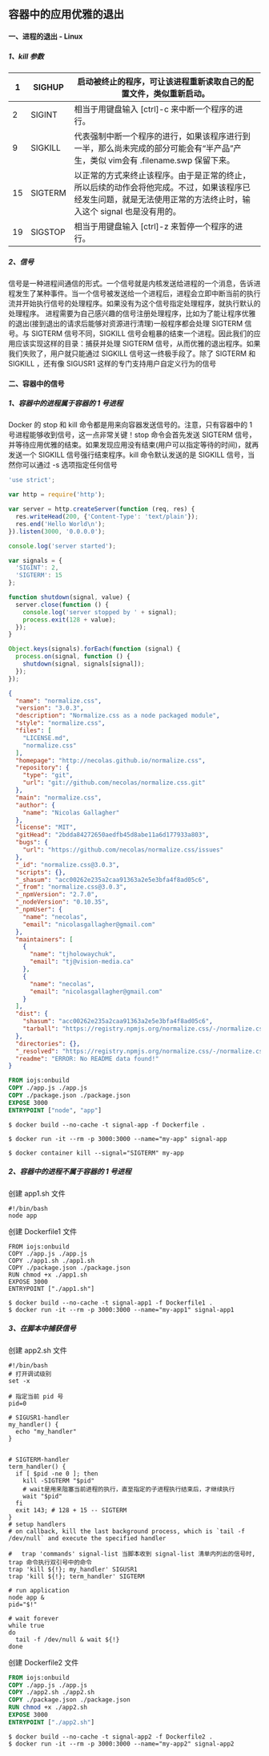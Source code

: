 ## 容器中的应用优雅的退出

#### 一、进程的退出 - Linux

##### 1、kill 参数

| 1    | SIGHUP  | 启动被终止的程序，可让该进程重新读取自己的配置文件，类似重新启动。 |
| ---- | ------- | ------------------------------------------------------------ |
| 2    | SIGINT  | 相当于用键盘输入 [ctrl]-c 来中断一个程序的进行。             |
| 9    | SIGKILL | 代表强制中断一个程序的进行，如果该程序进行到一半，那么尚未完成的部分可能会有“半产品”产生，类似 vim会有 .filename.swp 保留下来。 |
| 15   | SIGTERM | 以正常的方式来终止该程序。由于是正常的终止，所以后续的动作会将他完成。不过，如果该程序已经发生问题，就是无法使用正常的方法终止时，输入这个 signal 也是没有用的。 |
| 19   | SIGSTOP | 相当于用键盘输入 [ctrl]-z 来暂停一个程序的进行。             |

##### 2、信号

信号是一种进程间通信的形式。一个信号就是内核发送给进程的一个消息，告诉进程发生了某种事件。当一个信号被发送给一个进程后，进程会立即中断当前的执行流并开始执行信号的处理程序。如果没有为这个信号指定处理程序，就执行默认的处理程序。
进程需要为自己感兴趣的信号注册处理程序，比如为了能让程序优雅的退出(接到退出的请求后能够对资源进行清理)一般程序都会处理 SIGTERM 信号。与 SIGTERM 信号不同，SIGKILL 信号会粗暴的结束一个进程。因此我们的应用应该实现这样的目录：捕获并处理 SIGTERM 信号，从而优雅的退出程序。如果我们失败了，用户就只能通过 SIGKILL 信号这一终极手段了。除了 SIGTERM 和 SIGKILL ，还有像 SIGUSR1 这样的专门支持用户自定义行为的信号



#### 二、容器中的信号

##### 1、容器中的进程属于容器的 1 号进程

Docker 的 stop 和 kill 命令都是用来向容器发送信号的。注意，只有容器中的 1 号进程能够收到信号，这一点非常关键！stop 命令会首先发送 SIGTERM 信号，并等待应用优雅的结束。如果发现应用没有结束(用户可以指定等待的时间)，就再发送一个 SIGKILL 信号强行结束程序。kill 命令默认发送的是 SIGKILL 信号，当然你可以通过 -s 选项指定任何信号

```js
'use strict';

var http = require('http');

var server = http.createServer(function (req, res) {
  res.writeHead(200, {'Content-Type': 'text/plain'});
  res.end('Hello World\n');
}).listen(3000, '0.0.0.0');

console.log('server started');

var signals = {
  'SIGINT': 2,
  'SIGTERM': 15
};

function shutdown(signal, value) {
  server.close(function () {
    console.log('server stopped by ' + signal);
    process.exit(128 + value);
  });
}

Object.keys(signals).forEach(function (signal) {
  process.on(signal, function () {
    shutdown(signal, signals[signal]);
  });
});
```

```json
{
  "name": "normalize.css",
  "version": "3.0.3",
  "description": "Normalize.css as a node packaged module",
  "style": "normalize.css",
  "files": [
    "LICENSE.md",
    "normalize.css"
  ],
  "homepage": "http://necolas.github.io/normalize.css",
  "repository": {
    "type": "git",
    "url": "git://github.com/necolas/normalize.css.git"
  },
  "main": "normalize.css",
  "author": {
    "name": "Nicolas Gallagher"
  },
  "license": "MIT",
  "gitHead": "2bdda84272650aedfb45d8abe11a6d177933a803",
  "bugs": {
    "url": "https://github.com/necolas/normalize.css/issues"
  },
  "_id": "normalize.css@3.0.3",
  "scripts": {},
  "_shasum": "acc00262e235a2caa91363a2e5e3bfa4f8ad05c6",
  "_from": "normalize.css@3.0.3",
  "_npmVersion": "2.7.0",
  "_nodeVersion": "0.10.35",
  "_npmUser": {
    "name": "necolas",
    "email": "nicolasgallagher@gmail.com"
  },
  "maintainers": [
    {
      "name": "tjholowaychuk",
      "email": "tj@vision-media.ca"
    },
    {
      "name": "necolas",
      "email": "nicolasgallagher@gmail.com"
    }
  ],
  "dist": {
    "shasum": "acc00262e235a2caa91363a2e5e3bfa4f8ad05c6",
    "tarball": "https://registry.npmjs.org/normalize.css/-/normalize.css-3.0.3.tgz"
  },
  "directories": {},
  "_resolved": "https://registry.npmjs.org/normalize.css/-/normalize.css-3.0.3.tgz",
  "readme": "ERROR: No README data found!"
}
```

```Dockerfile
FROM iojs:onbuild
COPY ./app.js ./app.js
COPY ./package.json ./package.json
EXPOSE 3000
ENTRYPOINT ["node", "app"]
```

```shell
$ docker build --no-cache -t signal-app -f Dockerfile .

$ docker run -it --rm -p 3000:3000 --name="my-app" signal-app

$ docker container kill --signal="SIGTERM" my-app
```



##### 2、容器中的进程不属于容器的 1 号进程

创建 app1.sh 文件

```shell
#!/bin/bash
node app 
```

创建 Dockerfile1 文件

```shell
FROM iojs:onbuild
COPY ./app.js ./app.js
COPY ./app1.sh ./app1.sh
COPY ./package.json ./package.json
RUN chmod +x ./app1.sh
EXPOSE 3000
ENTRYPOINT ["./app1.sh"]
```

```shell
$ docker build --no-cache -t signal-app1 -f Dockerfile1 .
$ docker run -it --rm -p 3000:3000 --name="my-app1" signal-app1
```



##### 3、在脚本中捕获信号

创建 app2.sh 文件

```shell
#!/bin/bash
# 打开调试级别
set -x

# 指定当前 pid 号
pid=0

# SIGUSR1-handler
my_handler() {
  echo "my_handler"
}


# SIGTERM-handler
term_handler() {
  if [ $pid -ne 0 ]; then
    kill -SIGTERM "$pid"
    # wait是用来阻塞当前进程的执行，直至指定的子进程执行结束后，才继续执行
    wait "$pid"
  fi
  exit 143; # 128 + 15 -- SIGTERM
}
# setup handlers
# on callback, kill the last background process, which is `tail -f /dev/null` and execute the specified handler

# 　trap 'commands' signal-list 当脚本收到 signal-list 清单内列出的信号时, trap 命令执行双引号中的命令
trap 'kill ${!}; my_handler' SIGUSR1
trap 'kill ${!}; term_handler' SIGTERM

# run application
node app &
pid="$!"

# wait forever
while true
do
  tail -f /dev/null & wait ${!}
done
```

创建 Dockerfile2 文件

```dockerfile
FROM iojs:onbuild
COPY ./app.js ./app.js
COPY ./app2.sh ./app2.sh
COPY ./package.json ./package.json
RUN chmod +x ./app2.sh
EXPOSE 3000
ENTRYPOINT ["./app2.sh"]
```

```shell
$ docker build --no-cache -t signal-app2 -f Dockerfile2 .
$ docker run -it --rm -p 3000:3000 --name="my-app2" signal-app2
```


